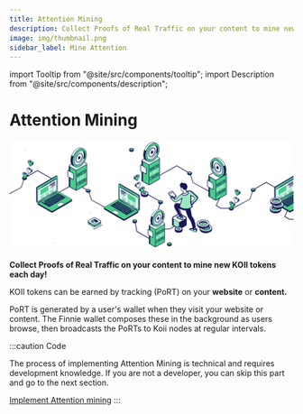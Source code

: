 ```yaml
---
title: Attention Mining
description: Collect Proofs of Real Traffic on your content to mine new KOII tokens each day!
image: img/thumbnail.png
sidebar_label: Mine Attention
---
```


import Tooltip from "@site/src/components/tooltip";
import Description from "@site/src/components/description";

# Attention Mining

![banner](./img/Attention%20Mining.svg)

**Collect Proofs of Real Traffic on your content to mine new KOII tokens each
day!**

KOII tokens can be earned by tracking <Tooltip text="Proofs of Real Traffic"/> (PoRT) on your **website** or **content.**

PoRT is generated by a user's wallet when they visit your website or content. The Finnie wallet composes these in the background as users browse, then broadcasts the PoRTs to Koii nodes at regular intervals.

:::caution Code

The process of implementing Attention Mining is technical and requires development knowledge. If you are not a developer, you can skip this part and go to the next section.

[Implement Attention mining](/concepts/web3/attention-mining)
:::
